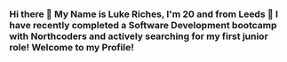 ### Hi there 👋 My Name is Luke Riches, I'm 20 and from Leeds 🌱 I have recently completed a Software Development bootcamp with Northcoders and actively searching for my first junior role! Welcome to my Profile!

<!--
**LukeRiches/LukeRiches** is a ✨ _special_ ✨ repository because its `README.md` (this file) appears on your GitHub profile.

Here are some ideas to get you started:

- 🔭 I’m currently working on ...
- 🌱 I’m currently learning ...
- 👯 I’m looking to collaborate on ...
- 🤔 I’m looking for help with ...
- 💬 Ask me about ...
- 📫 How to reach me: ...
- 😄 Pronouns: ...
- ⚡ Fun fact: ...
-->
